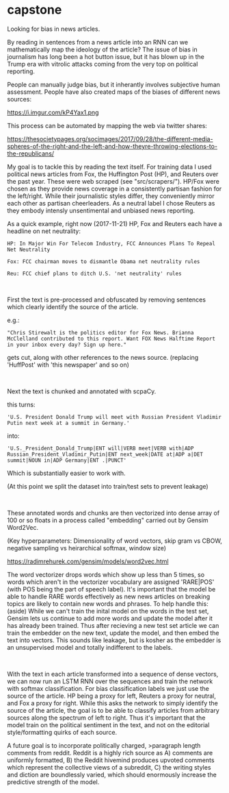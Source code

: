 # capstone

Looking for bias in news articles.

By reading in sentences from a news article into an RNN can we mathematically map the ideology of the article? The issue of bias in journalism has long been a hot button issue, but it has blown up in the Trump era with vitrolic attacks coming from the very top on political reporting.

People can manually judge bias, but it inherantly involves subjective human assessment. People have also created maps of the biases of different news sources:

https://i.imgur.com/kP4Yax1.png

This process can be automated by mapping the web via twitter shares:

https://thesocietypages.org/socimages/2017/09/28/the-different-media-spheres-of-the-right-and-the-left-and-how-theyre-throwing-elections-to-the-republicans/


My goal is to tackle this by reading the text itself. For training data I used political news articles from Fox, the Huffington Post (HP), and Reuters over the past year. These were web scraped (see "src/scrapers/"). HP/Fox were chosen as they provide news coverage in a consistently partisan fashion for the left/right. While their journalistic styles differ, they conveniently mirror each other as partisan cheerleaders. As a neutral label I chose Reuters as they embody intensly unsentimental and unbiased news reporting.

As a quick example, right now (2017-11-21) HP, Fox and Reuters each have a headline on net neutrality:

	HP: In Major Win For Telecom Industry, FCC Announces Plans To Repeal Net Neutrality

	Fox: FCC chairman moves to dismantle Obama net neutrality rules

	Reu: FCC chief plans to ditch U.S. 'net neutrality' rules

<br>

First the text is pre-processed and obfuscated  by removing sentences which clearly identify the source of the article. 

e.g.: 

	"Chris Stirewalt is the politics editor for Fox News. Brianna McClelland contributed to this report. Want FOX News Halftime Report in your inbox every day? Sign up here." 
	
gets cut, along with other references to the news source. (replacing 'HuffPost' with 'this newspaper' and so on)

<br>

Next the text is chunked and annotated with scpaCy.

this turns:

	'U.S. President Donald Trump will meet with Russian President Vladimir Putin next week at a summit in Germany.'
	
into:

	'U.S._President_Donald_Trump|ENT will|VERB meet|VERB with|ADP Russian_President_Vladimir_Putin|ENT next_week|DATE at|ADP a|DET summit|NOUN in|ADP Germany|ENT .|PUNCT'

Which is substantially easier to work with.

(At this point we split the dataset into train/test sets to prevent leakage)

<br>

These annotated words and chunks are then vectorized into dense array of 100 or so floats in a process called "embedding" carried out by Gensim Word2Vec. 

(Key hyperparameters: Dimensionality of word vectors, skip gram vs CBOW, negative sampling vs heirarchical softmax, window size) 

https://radimrehurek.com/gensim/models/word2vec.html

The word vectorizer drops words which show up less than 5 times, so words which aren't in the vectorizer vocabulary are assigned 'RARE|POS' (with POS being the part of speech label). It's important that the model be able to handle RARE words effectively as new news articles on breaking topics are likely to contain new words and phrases. To help handle this: (aside) While we can't train the inital model on the words in the test set, Gensim lets us continue to add more words and update the model after it has already been trained. Thus after recieving a new test set article we can train the embedder on the new text, update the model, and then embed the text into vectors. This sounds like leakage, but is kosher as the embedder is an unsupervised model and totally indifferent to the labels.

<br>

 
With the text in each article transformed into a sequence of dense vectors, we can now run an LSTM RNN over the sequences and train the network with softmax classification. For bias classification labels we just use the source of the article. HP being a proxy for left, Reuters a proxy for neutral, and Fox a proxy for right. While this asks the network to simply identify the source of the article, the goal is to be able to classify articles from arbitrary sources along the spectrum of left to right. Thus it's important that the model train on the political sentiment in the text, and not on the editorial style/formatting quirks of each source. 

A future goal is to incorporate politically charged, >paragraph length comments from reddit. Reddit is a highly rich source as A) comments are uniformly formatted, B) the Reddit hivemind produces upvoted comments which represent the collective views of a subreddit, C) the writing styles and diction are boundlessly varied, which should enormously increase the predictive strength of the model.
